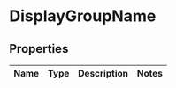 
# DisplayGroupName

## Properties
Name | Type | Description | Notes
------------ | ------------- | ------------- | -------------



